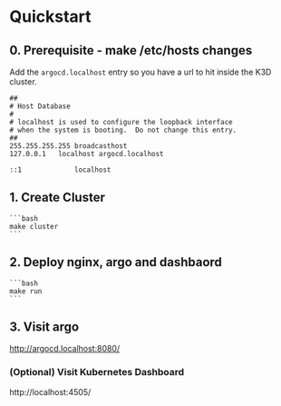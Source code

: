 # Quickstart

## 0. Prerequisite - make /etc/hosts changes 

Add the `argocd.localhost` entry so you have a url to hit inside the K3D cluster. 

```
##
# Host Database
#
# localhost is used to configure the loopback interface
# when the system is booting.  Do not change this entry.
##
255.255.255.255	broadcasthost
127.0.0.1	localhost argocd.localhost

::1             localhost
```

## 1. Create Cluster

    ```bash
    make cluster
    ```

## 2. Deploy nginx, argo and dashbaord

    ```bash
    make run
    ``` 

## 3. Visit argo

http://argocd.localhost:8080/


### (Optional) Visit Kubernetes Dashboard

http://localhost:4505/
